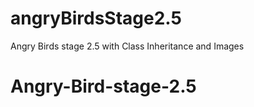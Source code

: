 # angryBirdsStage2.5
Angry Birds stage 2.5 with Class Inheritance and Images
# Angry-Bird-stage-2.5
